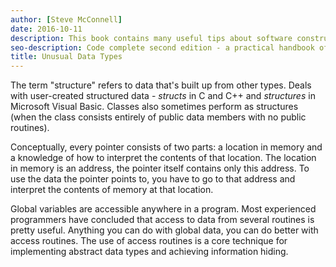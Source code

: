 ```yaml
---
author: [Steve McConnell]
date: 2016-10-11
description: This book contains many useful tips about software construction and best practices on creating clean code. A list of issues that can happen during software construction and how to avoid them by testing your code before writing them. The best part is the checklist at the end of every section containing useful items to check for during software construction.
seo-description: Code complete second edition - a practical handbook of software construction by Steve McConnell notes.
title: Unusual Data Types
---
```


The term "structure" refers to data that's built up from other types. Deals with user-created structured data - _structs_ in C and C++ and _structures_ in Microsoft Visual Basic. Classes also sometimes perform as structures (when the class consists entirely of public data members with no public routines).

Conceptually, every pointer consists of two parts: a location in memory and a knowledge of how to interpret the contents of that location. The location in memory is an address, the pointer itself contains only this address. To use the data the pointer points to, you have to go to that address and interpret the contents of memory at that location.

Global variables are accessible anywhere in a program. Most experienced programmers have concluded that access to data from several routines is pretty useful. Anything you can do with global data, you can do better with access routines. The use of access routines is a core technique for implementing abstract data types and achieving information hiding.
